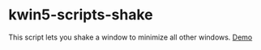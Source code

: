 # kwin5-scripts-shake

This script lets you shake a window to minimize all other windows. [Demo](https://youtu.be/MuifQzDxdZI)

